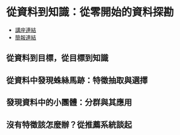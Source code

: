 # 從資料到知識：從零開始的資料探勘

- [講座連結](http://datasci.tw/intro-mining.html)
- [簡報連結](http://www.slideshare.net/tw_dsconf/ss-64145214)

## 從資料到目標，從目標到知識

## 從資料中發現蛛絲馬跡：特徵抽取與選擇

## 發現資料中的小團體：分群與其應用

## 沒有特徵該怎麼辦？從推薦系統談起
